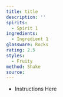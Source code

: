 ```yaml
---
title: title
description: ''
spirits:
  - Spirit 1
ingredients:
  - Ingredient 1
glassware: Rocks
rating: 2.5
styles:
  - Fruity
method: Shake
source:
---
```


- Instructions Here